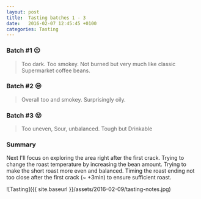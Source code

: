 ```yaml
---
layout: post
title:  Tasting batches 1 - 3
date:   2016-02-07 12:45:45 +0100
categories: Tasting
---
```


### Batch #1 ☹️

> Too dark. Too smokey. Not burned but very much like classic Supermarket coffee beans.

### Batch #2 😒

> Overall too and smokey. Surprisingly oily.

### Batch #3 😝

> Too uneven, Sour, unbalanced. Tough but Drinkable

### Summary

Next I'll focus on exploring the area right after the first crack. Trying to  change the roast temperature by increasing the bean amount. Trying to make the short roast more even and balanced. Timing the roast ending not too close after the first crack (~ +3min) to ensure sufficient roast.

![Tasting]({{ site.baseurl }}/assets/2016-02-09/tasting-notes.jpg)

